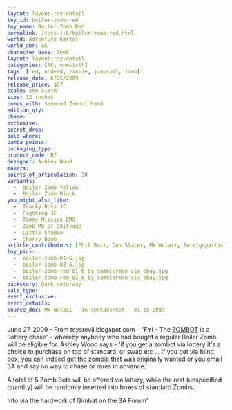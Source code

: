 ```yaml
---
layout: layout-toy-detail 
toy_id: boiler-zomb-red
toy_name: Boiler Zomb Red
permalink: /toys-1-6/boiler-zomb-red.html
world: Adventure Kartel
world_abr: AK
character_base: Zomb
layout: layout-toy-detail
categories: [AK, onesixth]
tags: [red, undead, zombie, jumpsuit, zomb]
release_date: 6/25/2009
release_price: $87 
scale: one sixth
size: 12 inches
comes_with: Severed Zombot head
edition_qty: 
chase: 
exclusive: 
secret_drop: 
sold_where: 
bamba_points: 
packaging_type: 
product_code: BZ
designer: Ashley Wood
makers: 
points_of_articulation: 30
variants: 
  -  Boiler Zomb Yellow
  -  Boiler Zomb Black
you_might_also_like:
  -  Tracky Boss JC
  -  Fighting JC
  -  Tommy Mission EMO 
  -  Zomb MD Dr Shitvago
  -  Little Shadow
  -  Cherry Bomb
article_contributors: [Phil Back, Don Slater, MW Wutasi, foreignparticle, frutiger_, sammlerman]
toy_pics:
  -  boiler-zomb-01-6.jpg
  -  boiler-zomb-02-6.jpg
  -  boiler-zomb-red_01_6_by_sammlerman_via_ebay.jpg
  -  boiler-zomb-red_02_6_by_sammlerman_via_ebay.jpg
backstory: Dark colorway
sale_type: 
event_exclusive: 
event_details: 
source_doc: MW Wutasi - 3A spreadsheet - 01-15-2019
---
```

June 27, 2009 - From toysrevil.blogspot.com - "FYI - The <a href="/toys-1-6/zombot.html">ZOMBOT</a> is a 'lottery chase' - whereby anybody who had bought a regular Boiler Zomb will be eligible for. Ashley Wood says - 'if you get a zombot via lottery it's a choice to purchase on top of standard, or swap etc ... if you get via blind box, you can indeed get the zombie that was originally wanted or you email 3A and say no way to chase or rares in advance.'

A total of 5 Zomb Bots will be offered via lottery, while the rest (unspecified quantity) will be randomly inserted into boxes of standard Zombs.

Info via the hardwork of Gimbat on the 3A Forum"